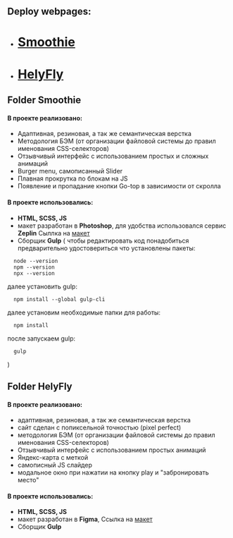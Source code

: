 ## Deploy webpages:
- # [Smoothie](https://v-svistunova.github.io/IT-incubator/Smoothie/dist/)
- # [HelyFly](https://v-svistunova.github.io/IT-incubator/HelyFly/dist/)



## Folder **Smoothie**

#### В проекте реализовано:
- Адаптивная, резиновая, а так же семантическая верстка
- Методология БЭМ (от организации файловой системы до правил именования CSS-селекторов)
- Отзывчивый интерфейс с использованием простых и сложных анимаций
- Burger menu, самописанный Slider
- Плавная прокрутка по блокам на JS
- Появление и пропадание кнопки Go-top в зависимости от скролла

#### В проекте использовались:

- **HTML, SCSS, JS**
- макет разработан в **Photoshop**, для удобства использовался сервис **Zeplin**
Сыллка на [макет](https://drive.google.com/file/d/1NDJvsjjwPKH5mumPfzFR5e4OHhH7Wxo7/view?usp=sharing)
- Сборщик **Gulp** ( чтобы редактировать код понадобиться предварительно удостовериться что установлены пакеты: 
```
  node --version
  npm --version
  npx --version 
```
далее установить gulp:
```
  npm install --global gulp-cli
```
далее установим необходимые папки для работы:
```
  npm install
```
после запускаем gulp:
```
  gulp
``` 
)




## Folder **HelyFly**

#### В проекте реализовано:
- адаптивная, резиновая, а так же семантическая верстка
- сайт сделан с попиксельной точностью (pixel perfect)
- методология БЭМ (от организации файловой системы до правил именования CSS-селекторов)
- Отзывчивый интерфейс с использованием простых анимаций
- Яндекс-карта с меткой
- самописный JS слайдер
- модальное окно при нажатии на кнопку play и "забронировать место"


#### В проекте использовались:
- **HTML, SCSS, JS**
- макет разработан в **Figma**, Сcылка на [макет](https://www.figma.com/file/099coFkD3cSvG3OvEu9mMx/HELYFLY-(mob-first)?node-id=0%3A1)
- Сборщик **Gulp** 